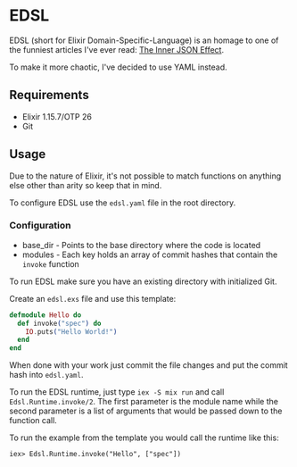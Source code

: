 # EDSL
EDSL (short for Elixir Domain-Specific-Language) is an homage to one of the funniest articles I've ever read: [The Inner JSON Effect](https://thedailywtf.com/articles/the-inner-json-effect).

To make it more chaotic, I've decided to use YAML instead.

## Requirements
- Elixir 1.15.7/OTP 26
- Git

## Usage
Due to the nature of Elixir, it's not possible to match functions on anything else other than arity so keep that in mind.

To configure EDSL use the `edsl.yaml` file in the root directory.
### Configuration
- base_dir - Points to the base directory where the code is located
- modules - Each key holds an array of commit hashes that contain the `invoke` function

To run EDSL make sure you have an existing directory with initialized Git.

Create an `edsl.exs` file and use this template:
```elixir
defmodule Hello do
  def invoke("spec") do
    IO.puts("Hello World!")
  end
end
```
When done with your work just commit the file changes and put the commit hash into `edsl.yaml`.

To run the EDSL runtime, just type `iex -S mix run` and call `Edsl.Runtime.invoke/2`.
The first parameter is the module name while the second parameter is a list of arguments that would be passed down to the function call.

To run the example from the template you would call the runtime like this:
```
iex> Edsl.Runtime.invoke("Hello", ["spec"])
```
